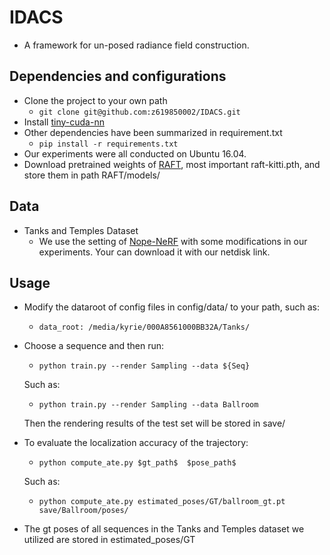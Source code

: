 # IDACS
- A framework for un-posed radiance field construction.

## Dependencies and configurations
- Clone the project to your own path
  - `git clone git@github.com:z619850002/IDACS.git`
- Install [tiny-cuda-nn](https://github.com/NVlabs/tiny-cuda-nn)
- Other dependencies have been summarized in requirement.txt
  - `pip install -r requirements.txt`
- Our experiments were all conducted on Ubuntu 16.04. 
- Download pretrained weights of [RAFT](https://github.com/princeton-vl/RAFT), most important raft-kitti.pth, and store them in path RAFT/models/

## Data
- Tanks and Temples Dataset
    - We use the setting of [Nope-NeRF](https://github.com/ActiveVisionLab/nope-nerf) with some modifications in our experiments. Your can download it with our netdisk link.


## Usage
- Modify the dataroot of config files in config/data/ to your path, such as: 
    - `data_root: /media/kyrie/000A8561000BB32A/Tanks/`
- Choose a sequence and then run: 
    - `python train.py --render Sampling --data ${Seq}`

  Such as: 
    - `python train.py --render Sampling --data Ballroom`
  
  Then the rendering results of the test set will be stored in save/
- To evaluate the localization accuracy of the trajectory: 
    - `python compute_ate.py $gt_path$  $pose_path$`
  
  Such as: 
    - `python compute_ate.py estimated_poses/GT/ballroom_gt.pt  save/Ballroom/poses/`
- The gt poses of all sequences in the Tanks and Temples dataset we utilized  are stored in estimated_poses/GT 

  
